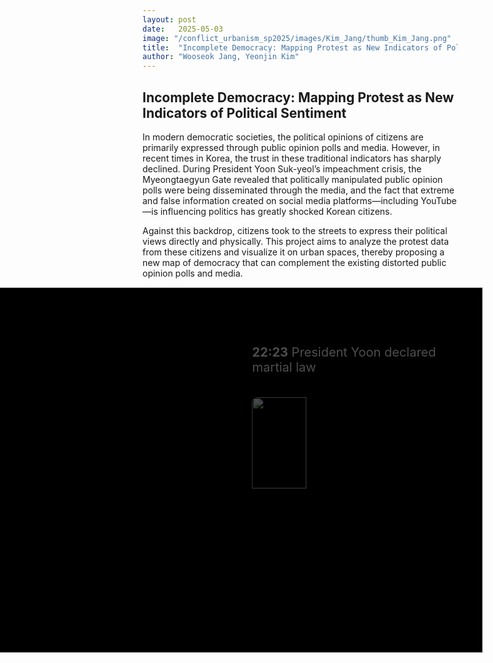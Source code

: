```yaml
---
layout: post
date:   2025-05-03
image: "/conflict_urbanism_sp2025/images/Kim_Jang/thumb_Kim_Jang.png"
title:  "Incomplete Democracy: Mapping Protest as New Indicators of Political Sentiment"
author: "Wooseok Jang, Yeonjin Kim"
---
```


<!-- 🔹 SECTION: CSS (스타일을 정의하는 영역) -->
<style>
.scroll-stage {
  position: relative;
  width: 180%;
  aspect-ratio: 1.55 / 1;
  background-color: black;
  overflow: hidden;
  margin: 0 auto;
  transform: translateX(-40%);
}
.scroll-frame {
  position: absolute;
  top: 0;
  left: 0;
  width: 100%;
  height: 100%;
  z-index: 1;
}
.map-slide {
  position: absolute;
  top: 0;
  left: 50%;
  transform: translateX(-50%);
  width: 100%;
  height: 100%;
  object-fit: contain;
  opacity: 0;
  transition: opacity 1s ease-in-out;
  z-index: 1;
}
.map-slide.active {
  opacity: 1;
  z-index: 2;
}
#map-default {
  position: absolute;
  top: 0;
  left: 50%;
  transform: translateX(-50%);
  width: 100%;
  height: 100%;
  object-fit: contain;
  z-index: 0;
  opacity: 1;
  transition: opacity 1s ease-in-out;
}
.timeline-box {
  position: absolute;
  top: 0;
  right: 0;
  z-index: 3;
  width: 38%;
  height: 100%;
  padding: 2rem 1.5rem;
  overflow-y: scroll;
  background: rgba(0, 0, 0, 0.0);
  color: white;
  scroll-behavior: smooth;
  pointer-events: auto;
}
.timeline-box::-webkit-scrollbar {
  width: 6px;
}
.timeline-box::-webkit-scrollbar-thumb {
  background: #999;
  border-radius: 3px;
}
.timeline-box::-webkit-scrollbar-track {
  background: #111;
}
.timeline-step {
  opacity: 0.3;
  transform: translateY(40px);
  transition: all 0.6s ease-out;
  margin-bottom: 8rem;
  font-size: 1.25rem;
}
.timeline-step.visible {
  opacity: 1;
  transform: translateY(0);
}
.timeline-step img,
.timeline-step video {
  width: 50%;
  margin-top: 1rem;
  border-radius: 8px;
}
</style>

<!-- 🔹 SECTION: HTML (본문 내용 포함 + 인터랙티브 타임라인 구조) -->
<h2>Incomplete Democracy: Mapping Protest as New Indicators of Political Sentiment</h2>
<p>
  In modern democratic societies, the political opinions of citizens are primarily expressed through public opinion polls and media. However, in recent times in Korea, the trust in these traditional indicators has sharply declined. During President Yoon Suk-yeol’s impeachment crisis, the Myeongtaegyun Gate revealed that politically manipulated public opinion polls were being disseminated through the media, and the fact that extreme and false information created on social media platforms—including YouTube—is influencing politics has greatly shocked Korean citizens.
</p>
<p>
  Against this backdrop, citizens took to the streets to express their political views directly and physically. This project aims to analyze the protest data from these citizens and visualize it on urban spaces, thereby proposing a new map of democracy that can complement the existing distorted public opinion polls and media.
</p>

<!-- 🔹 SECTION: 인터랙티브 타임라인 -->
<div class="scroll-stage">
  <div class="scroll-frame">
    <img class="map-slide active" src="/conflict_urbanism_sp2025/images/Kim_Jang/map01.png" id="map-default" />
    <img class="map-slide" src="/conflict_urbanism_sp2025/images/Kim_Jang/map02.png" />
    <img class="map-slide" src="/conflict_urbanism_sp2025/images/Kim_Jang/map03.png" />
    <img class="map-slide" src="/conflict_urbanism_sp2025/images/Kim_Jang/map04.png" />
    <img class="map-slide" src="/conflict_urbanism_sp2025/images/Kim_Jang/map05.png" />
    <img class="map-slide" src="/conflict_urbanism_sp2025/images/Kim_Jang/map06.png" />
    <img class="map-slide" src="/conflict_urbanism_sp2025/images/Kim_Jang/map07.png" />
    <img class="map-slide" src="/conflict_urbanism_sp2025/images/Kim_Jang/map08.png" />
    <img class="map-slide" src="/conflict_urbanism_sp2025/images/Kim_Jang/map09.png" />
    <img class="map-slide" src="/conflict_urbanism_sp2025/images/Kim_Jang/map10.png" />
    <img class="map-slide" src="/conflict_urbanism_sp2025/images/Kim_Jang/map11.png" />
    <img class="map-slide" src="/conflict_urbanism_sp2025/images/Kim_Jang/map12.png" />
    <img class="map-slide" src="/conflict_urbanism_sp2025/images/Kim_Jang/map13.png" />
    <img class="map-slide" src="/conflict_urbanism_sp2025/images/Kim_Jang/map14.png" />
    <img class="map-slide" src="/conflict_urbanism_sp2025/images/Kim_Jang/map15.png" />
  </div>
  <div class="timeline-box" id="timelineBox">
    <div class="timeline-step" data-map="2"><p><strong>22:23</strong> President Yoon declared martial law</p><img src="/conflict_urbanism_sp2025/images/Kim_Jang/image01.gif"></div>
    <div class="timeline-step" data-map="3"><p><strong>22:28</strong> Police Deployed Around National Assembly</p><img src="/conflict_urbanism_sp2025/images/Kim_Jang/image02.jpg"></div>
    <div class="timeline-step" data-map="4"><p><strong>22:30</strong> Martial Law Forces Enter National Election Commission</p><img src="/conflict_urbanism_sp2025/images/Kim_Jang/image03.gif"></div>
    <div class="timeline-step" data-map="4"><p><strong>22:40</strong> Detention Orders Issued for 15 Including Politicians</p></div>
    <div class="timeline-step" data-map="6"><p><strong>22:45</strong> The Members of the National Assembly are Called Emergency Assembly</p><img src="/conflict_urbanism_sp2025/images/Kim_Jang/image04.gif"></div>
    <div class="timeline-step" data-map="7"><p><strong>22:57</strong> Police-enforced closure of the National Assembly</p><img src="/conflict_urbanism_sp2025/images/Kim_Jang/image05.jpg"></div>
    <div class="timeline-step" data-map="8"><p><strong>23:00</strong> National Assembly Speaker Mr.Woo climbed over a wall</p><img src="/conflict_urbanism_sp2025/images/Kim_Jang/image06.jpg"></div>
    <div class="timeline-step" data-map="9"><p><strong>23:10</strong> Lee Jae-myung climbed over the National Assembly wall</p><img src="/conflict_urbanism_sp2025/images/Kim_Jang/image07.gif"></div>
    <div class="timeline-step" data-map="10"><p><strong>23:25</strong> Martial Law Command Proclamation No. 1 Issued</p></div>
    <div class="timeline-step" data-map="11"><p><strong>23:48</strong> 707 Special Forces Enter National Assembly by Helicopter</p><img src="/conflict_urbanism_sp2025/images/Kim_Jang/image08.gif"></div>
    <div class="timeline-step" data-map="12"><p><strong>23:48</strong> Additional Surveillance</p><img src="/conflict_urbanism_sp2025/images/Kim_Jang/image09.jpg"></div>
    <div class="timeline-step" data-map="13"><p><strong>00:05</strong> Martial law forces storm National Assembly</p><img src="/conflict_urbanism_sp2025/images/Kim_Jang/image10.jpg"></div>
    <div class="timeline-step" data-map="14"><p><strong>00:30</strong> Airborne Troops Penetrate National Assembly</p><img src="/conflict_urbanism_sp2025/images/Kim_Jang/image11.jpg"></div>
    <div class="timeline-step" data-map="15"><p><strong>01:00</strong> Martial law lifted, Resolution passed unanimously</p><img src="/conflict_urbanism_sp2025/images/Kim_Jang/image12.jpg"></div>
  </div>
</div>

<!-- 🔹 SECTION: JavaScript (스크롤에 따라 맵 변경) -->
<script>
const slides = document.querySelectorAll('.map-slide');
const steps = document.querySelectorAll('.timeline-step');

const observerOptions = {
  root: document.getElementById('timelineBox'),
  rootMargin: '0px',
  threshold: 0.5
};

const observer = new IntersectionObserver((entries) => {
  entries.forEach(entry => {
    if (entry.isIntersecting) {
      const step = entry.target;
      const mapIndex = parseInt(step.getAttribute('data-map')) - 1;
      slides.forEach((slide, i) => {
        slide.classList.toggle('active', i === mapIndex);
      });
      steps.forEach(s => s.classList.remove('visible'));
      step.classList.add('visible');
    }
  });
}, observerOptions);

steps.forEach(step => observer.observe(step));
</script>
